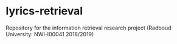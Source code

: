 # lyrics-retrieval
Repository for the information retrieval research project (Radboud University: NWI-I00041 2018/2019)
